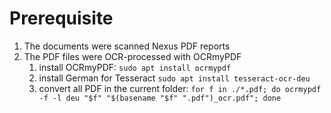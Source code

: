 # Prerequisite

1. The documents were scanned Nexus PDF reports
2. The PDF files were OCR-processed with OCRmyPDF
    1. install OCRmyPDF: `sudo apt install ocrmypdf`
    2. install German for Tesseract `sudo apt install tesseract-ocr-deu`
    3. convert all PDF in the current folder: `for f in ./*.pdf; do ocrmypdf -f -l deu "$f" "$(basename "$f" ".pdf")_ocr.pdf"; done`
